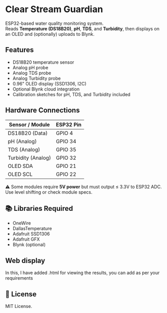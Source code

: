 # Clear Stream Guardian 

ESP32-based water quality monitoring system.  
Reads **Temperature (DS18B20)**, **pH**, **TDS**, and **Turbidity**, then displays on an OLED and (optionally) uploads to Blynk.

##  Features
- DS18B20 temperature sensor
- Analog pH probe
- Analog TDS probe
- Analog Turbidity probe
- 0.96" OLED display (SSD1306, I2C)
- Optional Blynk cloud integration
- Calibration sketches for pH, TDS, and Turbidity included

##  Hardware Connections

| Sensor / Module  | ESP32 Pin |
|------------------|-----------|
| DS18B20 (Data)   | GPIO 4    |
| pH (Analog)      | GPIO 34   |
| TDS (Analog)     | GPIO 35   |
| Turbidity (Analog)| GPIO 32  |
| OLED SDA         | GPIO 21   |
| OLED SCL         | GPIO 22   |

⚠️ Some modules require **5V power** but must output ≤ 3.3V to ESP32 ADC. Use level shifting or check module specs.

## 📚 Libraries Required
- OneWire
- DallasTemperature
- Adafruit SSD1306
- Adafruit GFX
- Blynk (optional)



## Web display
In this, I have added .html for viewing the results, you can add as per your requirements

## 📝 License
MIT License.
